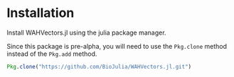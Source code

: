 # Installation

Install WAHVectors.jl using the julia package manager.

Since this package is pre-alpha, you will need to use the `Pkg.clone`
method instead of the `Pkg.add` method.

```julia
Pkg.clone("https://github.com/BioJulia/WAHVectors.jl.git")
```
